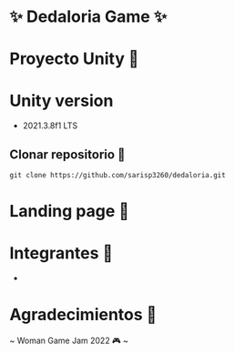 # ✨ Dedaloria Game ✨

# Proyecto Unity 👾

# Unity version
- 2021.3.8f1 LTS

## Clonar repositorio 🚀
```git
git clone https://github.com/sarisp3260/dedaloria.git
```
# Landing page 📎

# Integrantes 🤸
-

# Agradecimientos 🙆

~ Woman Game Jam 2022 🎮 ~
